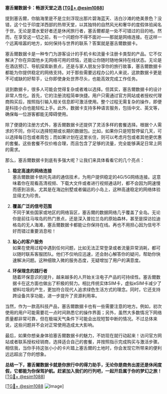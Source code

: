 **塞舌爾数据卡：畅游天堂之选 [[TG💪+ @esim1088](https://t.me/s/esim1088)]**

提到塞舌爾，你脑海里是不是立刻浮现出那片碧海蓝天、洁白沙滩的绝美景色？没错，这个位于印度洋西部的热带天堂，以其独特的自然风光和奢华的度假体验闻名于世。无论是潜水爱好者还是休闲旅行者，塞舌爾都是一处不可错过的目的地。然而，在享受这一切之前，有一个问题你不得不面对——那就是网络连接。在这样一个远离喧嚣的地方，如何保持与世界的联系？答案就是塞舌爾数据卡。

塞舌爾数据卡是一种专门为游客设计的手机卡和流量卡注册卡类型的产品。它不仅解决了你在异国他乡无网络可用的烦恼，还能让你随时随地保持在线状态。无论是在酒店预订、导航探索新景点，还是与家人朋友分享你的旅行故事，塞舌爾数据卡都能为你提供稳定的网络支持。对于那些需要远程办公的人来说，这款数据卡更是不可或缺的好帮手，让你即使身处世界尽头，也能高效完成工作任务。

说到数据卡，很多人可能会觉得复杂或者难以选择。但其实，塞舌爾数据卡的设计非常人性化。首先，它的注册流程简单快捷。用户只需通过官方网站或者授权代理商购买后，按照指引输入相关信息即可激活使用。整个过程无需复杂的操作，即便是科技小白也能轻松上手。此外，数据卡支持多种语言服务，包括中文、英文等，确保每一位游客都能无障碍使用。

除了便捷的注册方式外，塞舌爾数据卡还提供了灵活多样的套餐选择。根据个人需求的不同，你可以选择短期或长期的数据包。比如，如果你只是短暂停留几天，可以选择每日包或者周包；而如果计划在这里长住，则可以考虑月包或者其他更优惠的套餐。这些套餐不仅价格合理，而且包含了足够的流量，完全能够满足日常上网的需求。

那么，塞舌爾数据卡到底有多强大呢？让我们来具体看看它的几个亮点：

1. **稳定高速的网络连接**  
   塞舌爾数据卡依托先进的通信技术，为用户提供稳定的4G/5G网络连接。这意味着你在观看高清视频、下载大文件或者进行视频通话时，都不会因为网速慢而感到沮丧。尤其是在海边别墅或者偏远的小岛上，这种高速稳定的网络体验显得尤为珍贵。

2. **覆盖广泛的信号范围**  
   不同于某些国家或地区的网络盲区，塞舌爾的数据网络几乎覆盖了全岛。无论你是前往马埃岛的热门景点，还是深入普拉兰岛的原始森林，甚至是探访拉迪格岛的无人海滩，塞舌爾数据卡都能让你保持在线。再也不用担心因为信号不好而错过重要消息啦！

3. **贴心的客户服务**  
   如果在使用过程中遇到任何问题，比如无法正常登录或者流量异常消耗，都可以随时联系客服团队。他们不仅响应迅速，还会耐心解答你的疑问，帮助你快速解决问题。这种细致入微的服务态度，无疑增加了用户的满意度。

4. **环保理念的践行者**  
   随着环保意识的提升，越来越多的人开始关注电子产品的可持续性。塞舌爾数据卡在这方面也做出了积极的努力。相比传统实体SIM卡，虚拟eSIM卡减少了塑料垃圾的产生，更加符合现代人追求绿色生活方式的理念。同时，它还支持跨设备共享功能，进一步提升了资源利用率。

当然，作为一款高科技产品，塞舌爾数据卡也有一些需要注意的地方。例如，初次使用的用户可能需要花一点时间熟悉它的操作界面；另外，虽然大多数情况下网络质量都非常可靠，但在极端天气条件下可能会出现短暂中断的情况。不过总体来说，这些问题并不会对正常使用造成太大影响。

最后，如果你想亲身体验塞舌爾数据卡的魅力，不妨现在就行动起来！访问官方网站或者联系授权经销商，选择适合自己的套餐，并按照指示完成购买与激活步骤。相信我，当你手持这张小小的卡片踏上塞舌爾的土地时，你会发现它所带来的便利远远超出了你的想象。

**总结一下，塞舌爾数据卡就是你旅行中的得力助手，无论你是商务出差还是休闲度假，它都能为你保驾护航。赶紧加入我们的行列吧，一起开启属于你的梦幻之旅！** [[TG💪+ @esim1088](https://t.me/s/esim1088)]

[[TG💪+ @esim1088](https://t.me/s/esim1088) ![Image](https://i.postimg.cc/4NQfJmqS/Snipaste-2025-05-13-00-14-12.png)]